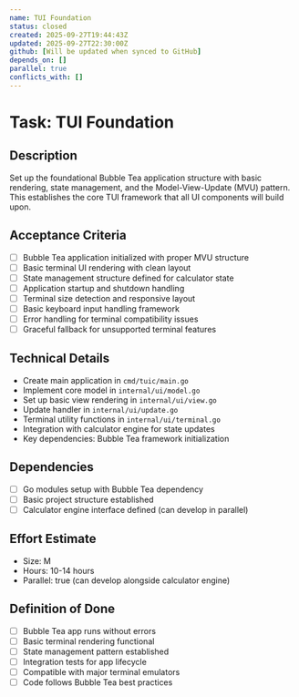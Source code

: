 ```yaml
---
name: TUI Foundation
status: closed
created: 2025-09-27T19:44:43Z
updated: 2025-09-27T22:30:00Z
github: [Will be updated when synced to GitHub]
depends_on: []
parallel: true
conflicts_with: []
---
```


# Task: TUI Foundation

## Description
Set up the foundational Bubble Tea application structure with basic rendering, state management, and the Model-View-Update (MVU) pattern. This establishes the core TUI framework that all UI components will build upon.

## Acceptance Criteria
- [ ] Bubble Tea application initialized with proper MVU structure
- [ ] Basic terminal UI rendering with clean layout
- [ ] State management structure defined for calculator state
- [ ] Application startup and shutdown handling
- [ ] Terminal size detection and responsive layout
- [ ] Basic keyboard input handling framework
- [ ] Error handling for terminal compatibility issues
- [ ] Graceful fallback for unsupported terminal features

## Technical Details
- Create main application in `cmd/tuic/main.go`
- Implement core model in `internal/ui/model.go`
- Set up basic view rendering in `internal/ui/view.go`
- Update handler in `internal/ui/update.go`
- Terminal utility functions in `internal/ui/terminal.go`
- Integration with calculator engine for state updates
- Key dependencies: Bubble Tea framework initialization

## Dependencies
- [ ] Go modules setup with Bubble Tea dependency
- [ ] Basic project structure established
- [ ] Calculator engine interface defined (can develop in parallel)

## Effort Estimate
- Size: M
- Hours: 10-14 hours
- Parallel: true (can develop alongside calculator engine)

## Definition of Done
- [ ] Bubble Tea app runs without errors
- [ ] Basic terminal rendering functional
- [ ] State management pattern established
- [ ] Integration tests for app lifecycle
- [ ] Compatible with major terminal emulators
- [ ] Code follows Bubble Tea best practices